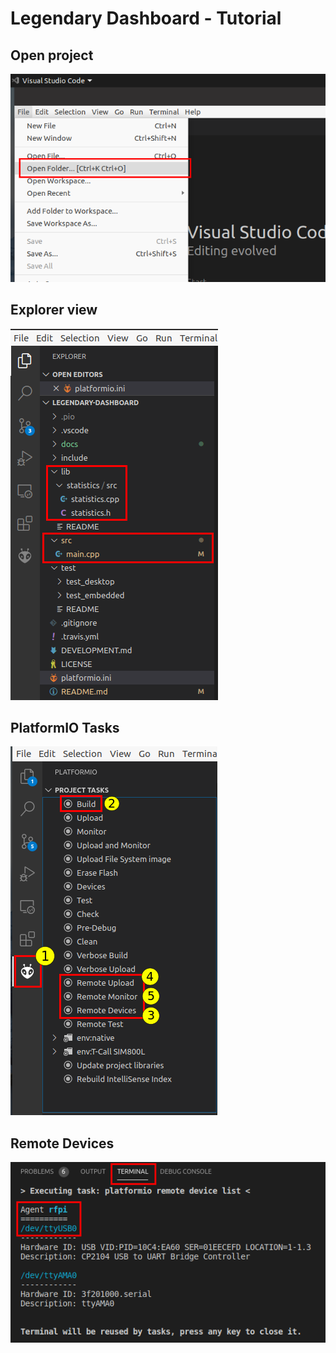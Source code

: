 # Legendary Dashboard - Tutorial

## Open project

![open](docs/tutorial/open-project.png)

## Explorer view

![files](docs/tutorial/files.png)

## PlatformIO Tasks

![open](docs/tutorial/platformio-tasks.png)

## Remote Devices

![device-list](docs/tutorial/device-list.png)

